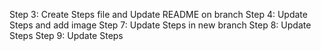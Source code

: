 Step 3: Create Steps file and Update README on branch
Step 4: Update Steps and add image
Step 7: Update Steps in new branch
Step 8: Update Steps
Step 9: Update Steps